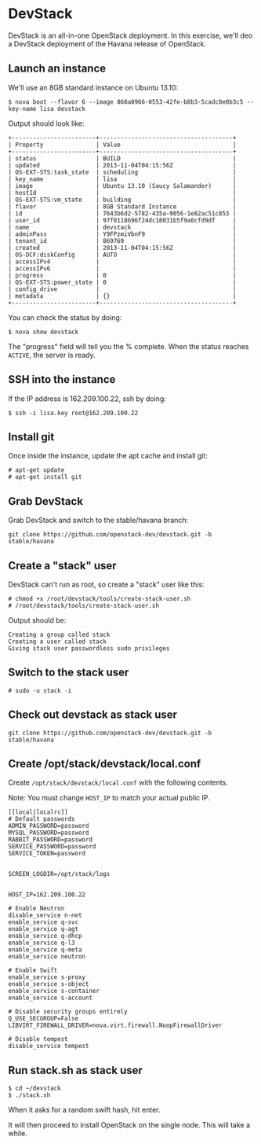 # DevStack

DevStack is an all-in-one OpenStack deployment. In this exercise, we'll
deo a DevStack deployment of the Havana release of OpenStack.

## Launch an instance

We'll use an 8GB standard instance on Ubuntu 13.10:

    $ nova boot --flavor 6 --image 868a0966-0553-42fe-b8b3-5cadc0e0b3c5 --key-name lisa devstack

Output should look like:

    +------------------------+--------------------------------------+
    | Property               | Value                                |
    +------------------------+--------------------------------------+
    | status                 | BUILD                                |
    | updated                | 2013-11-04T04:15:56Z                 |
    | OS-EXT-STS:task_state  | scheduling                           |
    | key_name               | lisa                                 |
    | image                  | Ubuntu 13.10 (Saucy Salamander)      |
    | hostId                 |                                      |
    | OS-EXT-STS:vm_state    | building                             |
    | flavor                 | 8GB Standard Instance                |
    | id                     | 7643b6d2-5782-435a-9056-1e82ac51c853 |
    | user_id                | 97f0118696f24dc18031b5f9a0cfd9df     |
    | name                   | devstack                             |
    | adminPass              | Y9FPzmiVbnF9                         |
    | tenant_id              | 869769                               |
    | created                | 2013-11-04T04:15:56Z                 |
    | OS-DCF:diskConfig      | AUTO                                 |
    | accessIPv4             |                                      |
    | accessIPv6             |                                      |
    | progress               | 0                                    |
    | OS-EXT-STS:power_state | 0                                    |
    | config_drive           |                                      |
    | metadata               | {}                                   |
    +------------------------+--------------------------------------+

You can check the status by doing:

    $ nova show devstack

The "progress" field will tell you the % complete. When the status reaches
`ACTIVE`, the server is ready.

## SSH into the instance

If the IP address is 162.209.100.22, ssh by doing:

    $ ssh -i lisa.key root@162.209.100.22

## Install git

Once inside the instance, update the apt cache and install git:

    # apt-get update
    # apt-get install git

## Grab DevStack

Grab DevStack and switch to the stable/havana branch:

    git clone https://github.com/openstack-dev/devstack.git -b stable/havana

## Create a "stack" user

DevStack can't run as root, so create a "stack" user like this:

    # chmod +x /root/devstack/tools/create-stack-user.sh
    # /root/devstack/tools/create-stack-user.sh

Output should be:

    Creating a group called stack
    Creating a user called stack
    Giving stack user passwordless sudo privileges

## Switch to the stack user

    # sudo -u stack -i

## Check out devstack as stack user

    git clone https://github.com/openstack-dev/devstack.git -b stable/havana


## Create /opt/stack/devstack/local.conf

Create `/opt/stack/devstack/local.conf` with the following contents.

Note: You must change `HOST_IP` to match your actual public IP.



    [[local|localrc]]
    # Default passwords
    ADMIN_PASSWORD=password
    MYSQL_PASSWORD=password
    RABBIT_PASSWORD=password
    SERVICE_PASSWORD=password
    SERVICE_TOKEN=password


    SCREEN_LOGDIR=/opt/stack/logs


    HOST_IP=162.209.100.22

    # Enable Neutron
    disable_service n-net
    enable_service q-svc
    enable_service q-agt
    enable_service q-dhcp
    enable_service q-l3
    enable_service q-meta
    enable_service neutron

    # Enable Swift
    enable_service s-proxy
    enable_service s-object
    enable_service s-container
    enable_service s-account

    # Disable security groups entirely
    Q_USE_SECGROUP=False
    LIBVIRT_FIREWALL_DRIVER=nova.virt.firewall.NoopFirewallDriver

    # Disable tempest
    disable_service tempest

## Run stack.sh as stack user

    $ cd ~/devstack
    $ ./stack.sh
    
When it asks for a random swift hash, hit enter.

It will then proceed to install OpenStack on the single node. This will take a while.

